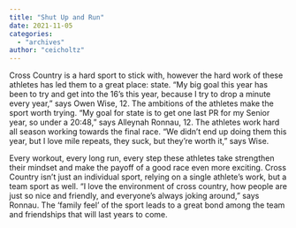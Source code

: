 ```yaml
---
title: "Shut Up and Run"
date: 2021-11-05
categories: 
  - "archives"
author: "ceicholtz"
---
```


Cross Country is a hard sport to stick with, however the hard work of these athletes has led them to a great place: state. “My big goal this year has been to try and get into the 16’s this year, because I try to drop a minute every year,” says Owen Wise, 12. The ambitions of the athletes make the sport worth trying. “My goal for state is to get one last PR for my Senior year, so under a 20:48,” says Alleynah Ronnau, 12. The athletes work hard all season working towards the final race. “We didn’t end up doing them this year, but I love mile repeats, they suck, but they’re worth it,” says Wise.

Every workout, every long run, every step these athletes take strengthen their mindset and make the payoff of a good race even more exciting. Cross Country isn’t just an individual sport, relying on a single athlete’s work, but a team sport as well. “I love the environment of cross country, how people are just so nice and friendly, and everyone’s always joking around,” says Ronnau. The ‘family feel’ of the sport leads to a great bond among the team and friendships that will last years to come.
